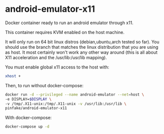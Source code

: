 # android-emulator-x11

Docker container ready to run an android emulator through x11.

This container requires KVM enabled on the host machine.

It will only run on 64 bit linux distros (debian,ubuntu,arch tested so far).
You should use the branch that matches the linux distribution that you are using as host. It most certainly won't work any other way around (this is all about X11 acceleration and the /usr/lib:/usr/lib mapping).

You must enable global x11 access to the host with:
```sh
xhost +
```

Then, to run without docker-compose:
```sh
docker run -d --privileged --name android-emulator --net=host \
-e DISPLAY=$DISPLAY \
-v /tmp/.X11-unix:/tmp/.X11-unix -v /usr/lib:/usr/lib \
pinfake/android-emulator-x11
```

With docker-compose:
```sh
docker-compose up -d
```
